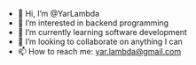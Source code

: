 - 👋 Hi, I’m @YarLambda
- 👀 I’m interested in backend programming
- 🌱 I’m currently learning software development
- 💞️ I’m looking to collaborate on anything I can 
- 📫 How to reach me: yar.lambda@gmail.com

<!---
YarLambda/YarLambda is a ✨ special ✨ repository because its `README.md` (this file) appears on your GitHub profile.
You can click the Preview link to take a look at your changes.
--->
